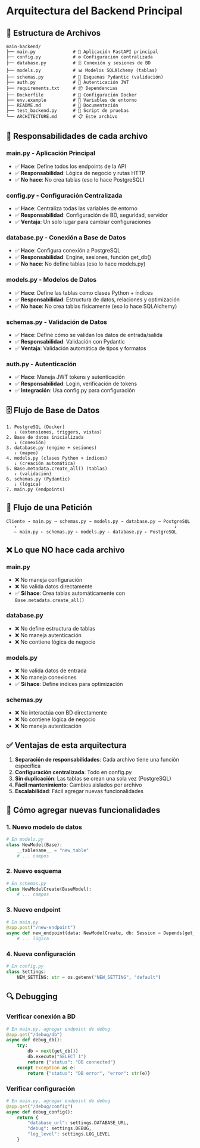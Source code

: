 # Arquitectura del Backend Principal

## 📁 Estructura de Archivos

```
main-backend/
├── main.py              # 🚀 Aplicación FastAPI principal
├── config.py            # ⚙️ Configuración centralizada
├── database.py          # 🗄️ Conexión y sesiones de BD
├── models.py            # 📊 Modelos SQLAlchemy (tablas)
├── schemas.py           # 📝 Esquemas Pydantic (validación)
├── auth.py              # 🔐 Autenticación JWT
├── requirements.txt     # 📦 Dependencias
├── Dockerfile           # 🐳 Configuración Docker
├── env.example          # 🔧 Variables de entorno
├── README.md            # 📖 Documentación
├── test_backend.py      # 🧪 Script de pruebas
└── ARCHITECTURE.md      # 📋 Este archivo
```

## 🔧 Responsabilidades de cada archivo

### **main.py** - Aplicación Principal
- ✅ **Hace**: Define todos los endpoints de la API
- ✅ **Responsabilidad**: Lógica de negocio y rutas HTTP
- ✅ **No hace**: No crea tablas (eso lo hace PostgreSQL)

### **config.py** - Configuración Centralizada
- ✅ **Hace**: Centraliza todas las variables de entorno
- ✅ **Responsabilidad**: Configuración de BD, seguridad, servidor
- ✅ **Ventaja**: Un solo lugar para cambiar configuraciones

### **database.py** - Conexión a Base de Datos
- ✅ **Hace**: Configura conexión a PostgreSQL
- ✅ **Responsabilidad**: Engine, sesiones, función get_db()
- ✅ **No hace**: No define tablas (eso lo hace models.py)

### **models.py** - Modelos de Datos
- ✅ **Hace**: Define las tablas como clases Python + índices
- ✅ **Responsabilidad**: Estructura de datos, relaciones y optimización
- ✅ **No hace**: No crea tablas físicamente (eso lo hace SQLAlchemy)

### **schemas.py** - Validación de Datos
- ✅ **Hace**: Define cómo se validan los datos de entrada/salida
- ✅ **Responsabilidad**: Validación con Pydantic
- ✅ **Ventaja**: Validación automática de tipos y formatos

### **auth.py** - Autenticación
- ✅ **Hace**: Maneja JWT tokens y autenticación
- ✅ **Responsabilidad**: Login, verificación de tokens
- ✅ **Integración**: Usa config.py para configuración

## 🗄️ Flujo de Base de Datos

```
1. PostgreSQL (Docker) 
   ↓ (extensiones, triggers, vistas)
2. Base de datos inicializada
   ↓ (conexión)
3. database.py (engine + sesiones)
   ↓ (mapeo)
4. models.py (clases Python + índices)
   ↓ (creación automática)
5. Base.metadata.create_all() (tablas)
   ↓ (validación)
6. schemas.py (Pydantic)
   ↓ (lógica)
7. main.py (endpoints)
```

## 🔄 Flujo de una Petición

```
Cliente → main.py → schemas.py → models.py → database.py → PostgreSQL
   ↑                                                           ↓
   ← main.py ← schemas.py ← models.py ← database.py ← PostgreSQL
```

## ❌ Lo que NO hace cada archivo

### **main.py**
- ❌ No maneja configuración
- ❌ No valida datos directamente
- ✅ **Sí hace**: Crea tablas automáticamente con `Base.metadata.create_all()`

### **database.py**
- ❌ No define estructura de tablas
- ❌ No maneja autenticación
- ❌ No contiene lógica de negocio

### **models.py**
- ❌ No valida datos de entrada
- ❌ No maneja conexiones
- ✅ **Sí hace**: Define índices para optimización

### **schemas.py**
- ❌ No interactúa con BD directamente
- ❌ No contiene lógica de negocio
- ❌ No maneja autenticación

## ✅ Ventajas de esta arquitectura

1. **Separación de responsabilidades**: Cada archivo tiene una función específica
2. **Configuración centralizada**: Todo en config.py
3. **Sin duplicación**: Las tablas se crean una sola vez (PostgreSQL)
4. **Fácil mantenimiento**: Cambios aislados por archivo
5. **Escalabilidad**: Fácil agregar nuevas funcionalidades

## 🚀 Cómo agregar nuevas funcionalidades

### 1. Nuevo modelo de datos
```python
# En models.py
class NewModel(Base):
    __tablename__ = "new_table"
    # ... campos
```

### 2. Nuevo esquema
```python
# En schemas.py
class NewModelCreate(BaseModel):
    # ... campos
```

### 3. Nuevo endpoint
```python
# En main.py
@app.post("/new-endpoint")
async def new_endpoint(data: NewModelCreate, db: Session = Depends(get_db)):
    # ... lógica
```

### 4. Nueva configuración
```python
# En config.py
class Settings:
    NEW_SETTING: str = os.getenv("NEW_SETTING", "default")
```

## 🔍 Debugging

### Verificar conexión a BD
```python
# En main.py, agregar endpoint de debug
@app.get("/debug/db")
async def debug_db():
    try:
        db = next(get_db())
        db.execute("SELECT 1")
        return {"status": "DB connected"}
    except Exception as e:
        return {"status": "DB error", "error": str(e)}
```

### Verificar configuración
```python
# En main.py, agregar endpoint de debug
@app.get("/debug/config")
async def debug_config():
    return {
        "database_url": settings.DATABASE_URL,
        "debug": settings.DEBUG,
        "log_level": settings.LOG_LEVEL
    }
``` 
